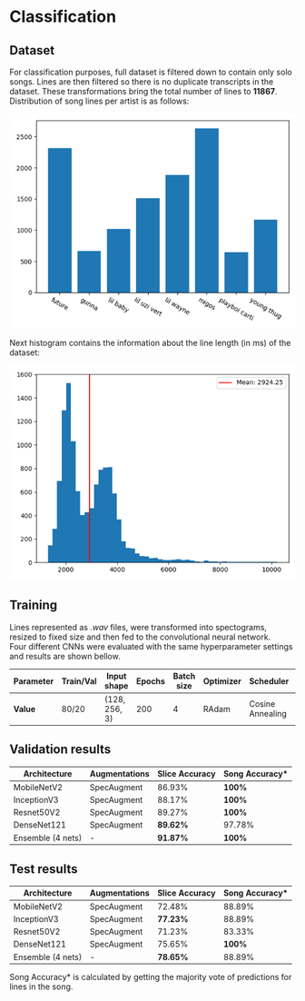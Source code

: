 # Classification

## Dataset

For classification purposes, full dataset is filtered down to contain only solo songs.
Lines are then filtered so there is no duplicate transcripts in the dataset. 
These transformations bring the total number of lines to **11867**. \
Distribution of song lines per artist is as follows:

![Artists](https://github.com/milanilic332/tranSLATor/blob/master/classification/images/artists.png)

Next histogram contains the information about the line length (in ms) of the dataset:

![Artists](https://github.com/milanilic332/tranSLATor/blob/master/classification/images/length.png)

## Training

Lines represented as *.wav* files, were transformed into spectograms,
resized to fixed size and then fed to the convolutional neural network. \
Four different CNNs were evaluated with the same hyperparameter settings and results are shown bellow.

| Parameter     | Train/Val | Input shape   | Epochs | Batch size | Optimizer | Scheduler        | Loss |
|---------------|-----------|---------------|--------|------------|-----------|------------------|------|
| **Value**     | 80/20     | (128, 256, 3) | 200    | 4          | RAdam     | Cosine Annealing | CCE  |

## Validation results

| Architecture      | Augmentations | Slice Accuracy  | Song Accuracy*     |
|-------------------|---------------|-----------------|--------------------|
| MobileNetV2       | SpecAugment   | 86.93%          | **100%**           |
| InceptionV3       | SpecAugment   | 88.17%          | **100%**           |
| Resnet50V2        | SpecAugment   | 89.27%          | **100%**           |
| DenseNet121       | SpecAugment   | **89.62%**      | 97.78%             |
| Ensemble (4 nets) | -             | **91.87%**      | **100%**           |

## Test results

| Architecture      | Augmentations | Slice Accuracy  | Song Accuracy*     |
|-------------------|---------------|-----------------|--------------------|
| MobileNetV2       | SpecAugment   | 72.48%          | 88.89%             |
| InceptionV3       | SpecAugment   | **77.23%**      | 88.89%             |
| Resnet50V2        | SpecAugment   | 71.23%          | 83.33%             |
| DenseNet121       | SpecAugment   | 75.65%          | **100%**           |
| Ensemble (4 nets) | -             | **78.65%**      | 88.89%             |

Song Accuracy* is calculated by getting the majority vote of predictions for lines in the song.

